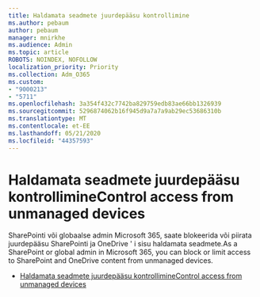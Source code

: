 ```yaml
---
title: Haldamata seadmete juurdepääsu kontrollimine
ms.author: pebaum
author: pebaum
manager: mnirkhe
ms.audience: Admin
ms.topic: article
ROBOTS: NOINDEX, NOFOLLOW
localization_priority: Priority
ms.collection: Adm_O365
ms.custom:
- "9000213"
- "5711"
ms.openlocfilehash: 3a354f432c7742ba829759edb83ae66bb1326939
ms.sourcegitcommit: 5296874062b16f945d9a7a7a9ab29ec53686310b
ms.translationtype: MT
ms.contentlocale: et-EE
ms.lasthandoff: 05/21/2020
ms.locfileid: "44357593"
---
```

# <a name="control-access-from-unmanaged-devices"></a><span data-ttu-id="91844-102">Haldamata seadmete juurdepääsu kontrollimine</span><span class="sxs-lookup"><span data-stu-id="91844-102">Control access from unmanaged devices</span></span>

<span data-ttu-id="91844-103">SharePointi või globaalse admin Microsoft 365, saate blokeerida või piirata juurdepääsu SharePointi ja OneDrive ' i sisu haldamata seadmete.</span><span class="sxs-lookup"><span data-stu-id="91844-103">As a SharePoint or global admin in Microsoft 365, you can block or limit access to SharePoint and OneDrive content from unmanaged devices.</span></span>

- [<span data-ttu-id="91844-104">Haldamata seadmete juurdepääsu kontrollimine</span><span class="sxs-lookup"><span data-stu-id="91844-104">Control access from unmanaged devices</span></span>](https://docs.microsoft.com/sharepoint/control-access-from-unmanaged-devices)
